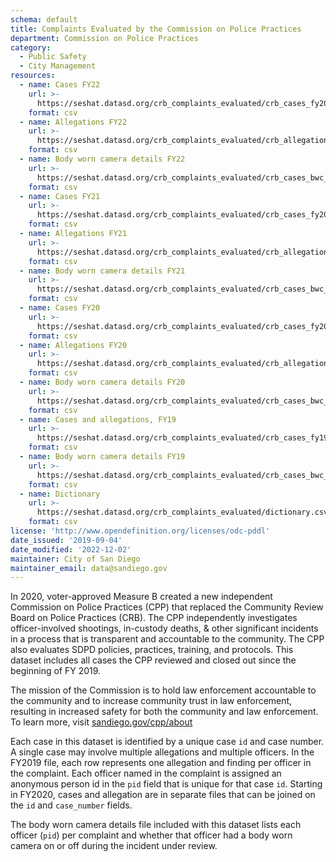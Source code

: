```yaml
---
schema: default
title: Complaints Evaluated by the Commission on Police Practices 
department: Commission on Police Practices
category:
  - Public Safety
  - City Management
resources:
  - name: Cases FY22
    url: >-
      https://seshat.datasd.org/crb_complaints_evaluated/crb_cases_fy2022_datasd.csv
    format: csv
  - name: Allegations FY22
    url: >-
      https://seshat.datasd.org/crb_complaints_evaluated/crb_allegations_fy2022_datasd.csv
    format: csv
  - name: Body worn camera details FY22
    url: >-
      https://seshat.datasd.org/crb_complaints_evaluated/crb_cases_bwc_fy2022_datasd.csv
    format: csv
  - name: Cases FY21
    url: >-
      https://seshat.datasd.org/crb_complaints_evaluated/crb_cases_fy2021_datasd.csv
    format: csv
  - name: Allegations FY21
    url: >-
      https://seshat.datasd.org/crb_complaints_evaluated/crb_allegations_fy2021_datasd.csv
    format: csv
  - name: Body worn camera details FY21
    url: >-
      https://seshat.datasd.org/crb_complaints_evaluated/crb_cases_bwc_fy2021_datasd.csv
    format: csv
  - name: Cases FY20
    url: >-
      https://seshat.datasd.org/crb_complaints_evaluated/crb_cases_fy2020_datasd.csv
    format: csv
  - name: Allegations FY20
    url: >-
      https://seshat.datasd.org/crb_complaints_evaluated/crb_allegations_fy2020_datasd.csv
    format: csv
  - name: Body worn camera details FY20
    url: >-
      https://seshat.datasd.org/crb_complaints_evaluated/crb_cases_bwc_fy2020_datasd.csv
    format: csv
  - name: Cases and allegations, FY19
    url: >-
      https://seshat.datasd.org/crb_complaints_evaluated/crb_cases_fy19_datasd.csv
    format: csv
  - name: Body worn camera details FY19
    url: >-
      https://seshat.datasd.org/crb_complaints_evaluated/crb_cases_bwc_fy19_datasd.csv
    format: csv
  - name: Dictionary
    url: >-
      https://seshat.datasd.org/crb_complaints_evaluated/dictionary.csv
    format: csv
license: 'http://www.opendefinition.org/licenses/odc-pddl'
date_issued: '2019-09-04'
date_modified: '2022-12-02'
maintainer: City of San Diego
maintainer_email: data@sandiego.gov
---
```

In 2020, voter-approved Measure B created a new independent Commission on Police Practices (CPP) that replaced the Community Review Board on Police Practices (CRB). The CPP independently investigates officer-involved shootings, in-custody deaths, & other significant incidents in a process that is transparent and accountable to the community. The CPP also evaluates SDPD policies, practices, training, and protocols. This dataset includes all cases the CPP reviewed and closed out since the beginning of FY 2019.

<!--more-->

The mission of the Commission is to hold law enforcement accountable to the community and to increase community trust in law enforcement, resulting in increased safety for both the community and law enforcement. To learn more, visit [sandiego.gov/cpp/about](https://www.sandiego.gov/cpp/about)

Each case in this dataset is identified by a unique case `id` and case number. A single case may involve multiple allegations and multiple officers. In the FY2019 file, each row represents one allegation and finding per officer in the complaint. Each officer named in the complaint is assigned an anonymous person id in the `pid` field that is unique for that case `id`. Starting in FY2020, cases and allegation are in separate files that can be joined on the `id` and `case_number` fields.

The body worn camera details file included with this dataset lists each officer (`pid`) per complaint and whether that officer had a body worn camera on or off during the incident under review.